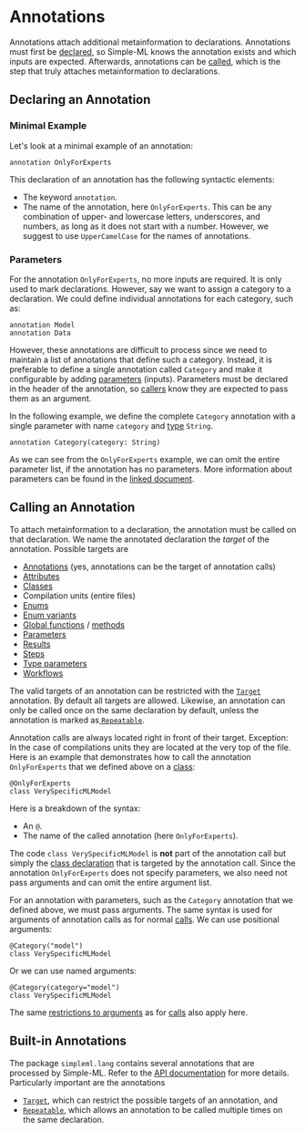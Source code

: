 # Annotations

Annotations attach additional metainformation to declarations. Annotations must first be [declared](#declaring-an-annotation), so Simple-ML knows the annotation exists and which inputs are expected. Afterwards, annotations can be [called](#calling-an-annotation), which is the step that truly attaches metainformation to declarations.

## Declaring an Annotation

### Minimal Example

Let's look at a minimal example of an annotation:

```
annotation OnlyForExperts
```

This declaration of an annotation has the following syntactic elements:
* The keyword `annotation`.
* The name of the annotation, here `OnlyForExperts`. This can be any combination of upper- and lowercase letters, underscores, and numbers, as long as it does not start with a number. However, we suggest to use `UpperCamelCase` for the names of annotations.

### Parameters

For the annotation `OnlyForExperts`, no more inputs are required. It is only used to mark declarations. However, say we want to assign a category to a declaration. We could define individual annotations for each category, such as:

```
annotation Model
annotation Data
```

However, these annotations are difficult to process since we need to maintain a list of annotations that define such a category. Instead, it is preferable to define a single annotation called `Category` and make it configurable by adding [parameters][parameters] (inputs). Parameters must be declared in the header of the annotation, so [callers](#calling-an-annotation) know they are expected to pass them as an argument.

In the following example, we define the complete `Category` annotation with a single parameter with name `category` and [type][types] `String`.

```
annotation Category(category: String)
```

As we can see from the `OnlyForExperts` example, we can omit the entire parameter list, if the annotation has no parameters. More information about parameters can be found in the [linked document][parameters].

## Calling an Annotation

To attach metainformation to a declaration, the annotation must be called on that declaration. We name the annotated declaration the _target_ of the annotation. Possible targets are

* [Annotations](#declaring-an-annotation) (yes, annotations can be the target of annotation calls)
* [Attributes][attributes]
* [Classes][classes]
* Compilation units (entire files)
* [Enums][enums]
* [Enum variants][enum-variants]
* [Global functions][global-functions] / [methods][methods]
* [Parameters][parameters]
* [Results][results]
* [Steps][steps]
* [Type parameters][type-parameters]
* [Workflows][workflows]

The valid targets of an annotation can be restricted with the [`Target`][simpleml-lang-target] annotation. By default all targets are allowed. Likewise, an annotation can only be called once on the same declaration by default, unless the annotation is marked as[ `Repeatable`][simpleml-lang-repeatable].

Annotation calls are always located right in front of their target. Exception: In the case of compilations units they are located at the very top of the file. Here is an example that demonstrates how to call the annotation `OnlyForExperts` that we defined above on a [class][classes]:

```
@OnlyForExperts
class VerySpecificMLModel
```

Here is a breakdown of the syntax:
* An `@`.
* The name of the called annotation (here `OnlyForExperts`).

The code `class VerySpecificMLModel` is **not** part of the annotation call but simply the [class declaration][classes] that is targeted by the annotation call. Since the annotation `OnlyForExperts` does not specify parameters, we also need not pass arguments and can omit the entire argument list.

For an annotation with parameters, such as the `Category` annotation that we defined above, we must pass arguments. The same syntax is used for arguments of annotation calls as for normal [calls][calls]. We can use positional arguments:

```
@Category("model")
class VerySpecificMLModel
```

Or we can use named arguments:

```
@Category(category="model")
class VerySpecificMLModel
```

The same [restrictions to arguments][argument-restrictions] as for [calls][calls] also apply here.

## Built-in Annotations

The package `simpleml.lang` contains several annotations that are processed by Simple-ML. Refer to the [API documentation][simpleml-lang] for more details. Particularly important are the annotations

* [`Target`][simpleml-lang-target], which can restrict the possible targets of an annotation, and
* [`Repeatable`][simpleml-lang-repeatable], which allows an annotation to be called multiple times on the same declaration.

[parameters]: ../common/parameters.md
[types]: ../common/types.md
[attributes]: ./classes.md#defining-attributes
[classes]: ./classes.md#defining-classes
[enums]: ./enumerations.md#declaring-an-enumeration
[enum-variants]: ./enumerations.md#enum-variants
[global-functions]: ./global-functions.md
[methods]: ./classes.md#defining-methods
[results]: ../common/parameters.md
[steps]: ../workflow-language/steps.md
[type-parameters]: ./type-parameters.md
[workflows]: ../workflow-language/workflows.md
[simpleml-lang]: ../../../Stdlib/API/simpleml_lang.md
[simpleml-lang-repeatable]: ../../../Stdlib/API/simpleml_lang.md#annotation-repeatable
[simpleml-lang-target]: ../../../Stdlib/API/simpleml_lang.md#annotation-target
[calls]: ../workflow-language/expressions.md#calls
[argument-restrictions]: ../workflow-language/expressions.md#restrictions-for-arguments

